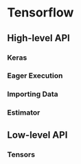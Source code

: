 # Tensorflow
## High-level API

### Keras

### Eager Execution

### Importing Data

### Estimator

## Low-level API

### Tensors
